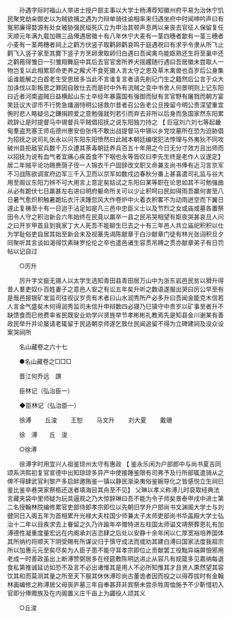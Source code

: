 <!-- { "loadSidebar": true } -->
　　孙遇字际时福山人举进士授户部主事以大学士杨溥荐知徽州府平易为治休宁饥民聚党劫籴御史以为贼欲捕之遇为力辩单骑往谕相率来归遇坐府中时闻呻吟声曰有冤邪廉得婺源有处女被胁强民缢死庂立为申治其顿声息两以亲丧去官征人保留复任天顺元年满九载加赐三品俸遇居徽十有八年休宁大麦有一茎四穗者歙有一茎三穗者小麦有一茎两穗者祠上之鹳方伏竖子取鹳卵鹳哀鸣于庭遇祝曰有求乎令隶从所飞止鹳飞入竖子家至其爨下竖子方烹卵隶取卵归白遇曰吾闻禽鸟能妪熟还生将至巢中还之鹳菢得雏日一引雏翔舞庭中其后去官官舍所养犬摇趯随行遇曰吾居徽未尝取人一物岂复以此相累耶命吏养之廨犬不食死徽人言太守之恩及草木禽兽也百岁后公身集诟谁能解之白首老生受恩居多当此不言谁复言者请先削玘门生之籍然后公言于众大加诛伐以彰叛恩之罪因自致仕去而是时中外有流贼之变中书舍人何景明则上记东阳曰近者河南盗贼日益横起山东士卒经年暴露国有强御而狱有言官野有屠戮而朝方宴笑廷议大谬市不行势急燔溺恃明公拯救尔昔者召公告老公旦挽留今明公责深望重宜惋时悲人略疑忌之鎌捐顾爱之意勉强就列若引而弃去非所以后身而急国家然东阳累疏辞让是时提督马中锡督兵平贼倡招抚之说东阳独力持之 【 巨寇刘六刘七等起畿甸羣盗充塞王师屯德州惠安伯张伟不敢出战提督马中锡以乡党坟墓所在恐为迫胁倡为招抚之说司礼张永以问东阳东阳愤然曰此贼本朝廷编氓犯法悖理与外夷狄不同攻破州县拒敌官兵数千万众遭其荼毒朝廷养兵百五十年用之今日无分寸效方且出师而以招抚为说有血气者宜痛心疾首食不下咽也永等皆叹曰李先生终是老作人议遂定】 居二年贼平论功赐赉荫子侄一人锦衣千户固辞改文职又命兼支尚书俸有近习言京军不习战陈欲调宣府边军三千入卫而以京军如数戍边春秋分番上甚喜遣司礼监与谷大用至阁议东阳力辨不可大用言上意定矣姑试之东阳曰某等职在论思如其不可勉强曲从必有跪伏七日羸甚左右进曰明府躯命所关可以少止积呵曰民如得雨吾羸何害至八日暑气愈炽积触暑跪坛衣汗浃踵忽风大作卷炉中火着衣积畧不为动雨迸空而下翼日遽止复祷至十有一日迨于沾足如是凡三邑中忠臣义士以及节烈之女或庙或墓各置祭田令人守之积治新会六年始终在民竟以羸卒一县之民吊哭相望有妪夜哭甚哀旦人问之曰开岁甲首且到我家丁大人死吾不能聊生巳去之十有三年邑人共立庙祀积积以仕为学耻俗吏自居其始至新会未及视篆先谒陈献章于白沙献章门徒有林光张诩积旦夕同聚听其言谈如渴得饮素昧罗伦伦之卒也遣邑诸生容贯吊赙之贯亦献章弟子有日罚帖以记自过 

　　○厉升 

　　厉升字文振无锡人以太学生选知青田县青田居万山中为浙东岩邑民贫以猾升得昔人羣吏奴仆百姓妻子之意邑人安之有讼五年矣升听之数语遂服出哭曰厉公早至有是哉邑报银矿发监司往视议岁贡有术者曰山水润秀所产必多升曰吾闻金能克木信若人言金气盛矣木何得润秀监司未信升申辩数四必寝乃巳镇守中贵岁以矿事至者升不缺馈食而巳他费率省民既安业劝学兴贤旌举节孝彬彬礼教焉先是知县金川谢某有善政民举升并论屡请老辄留于民适朝京师遂乞致仕民闻追留不得为立碑建祠及没众设案哭祠所 

　　名山藏卷之六十七 

　　●名山藏卷之□□□ 

　　晋江何乔远　譔 

　　臣林记（弘治臣一） 

　　◆臣林记（弘治臣一） 

　　徐溥 
　　丘浚 
　　王恕 
　　马文升 
　　刘大夏 
　　戴珊 

　　徐　溥　　丘　浚 

　　○徐溥 

　　徐溥字时用宜兴人祖鉴琼州太守有惠政 【 鉴永乐闲为户部郎中与尚书夏吉同颂系洪熙初复官宣德中出知琼琼多异产中使接踵鉴限有司弗予及行所部辄遣骑从之俾不得肆武官利黎产多启衅邀贿鉴一镇以静民渐染夷俗鉴婉导化之皆感悦立生祠巳鉴比鉴卒巷哭家祭柩还送者填海目其舟至不见】 父琳以孝义称溥儿时裒取经典法言藏夹袋中里师疑为玩具逼观之乃大惊辞琳曰吾不能为令子师矣景泰甲戌中进士第二名授翰林院编修累官吏部侍郎孝宗即位以先朝旧学升户部尚书文渊阁大学士与刘徤同日入阁五年为首相累升光禄大夫柱国少师兼太子太师吏部尚书华盖殿大学士弘治十二年以目疾求去上眷留之久乃许踰年卒赠特进左柱国太师谥文靖祭葬恩礼有加溥德性凝重度量宏远在内阁承刘吉恣肆之后处以安静十余年闲以仁厚宽裕培养国体其所纳约将顺天下阴受赐有所谋议归于慎守成法而或劝其建白溥曰国家法度我祖宗所以加惠元元至矣尽矣为人臣子患不能守耳孝宗即位止贡献罢工役黜异端屏憸邪用老成一时善政虽出上断溥赞弼居多在经筵敷陈明达进止从容凡有规箴多见嘉纳每退食私第推诚延访如恐不及言不必出诸惟其是用人不必所知惟其才且贤人熏然望其容饮其和而莫测其量之所至天下服其休休溥珍尚古董诡者因而投之以得荐拔时有金翰林画编修之称溥居父母丧庐墓三年自奉甚菲非宾祭未尝杀牲周恤施予不少靳惜初入官即分俸赡族及在内阁置义庄千亩上为蠲役人颂其义 

　　○丘浚 

